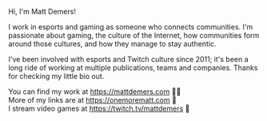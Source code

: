 Hi, I'm Matt Demers!

I work in esports and gaming as someone who connects communities. I'm passionate about gaming, the culture of the Internet, how communities form around those cultures, and how they manage to stay authentic. 

I've been involved with esports and Twitch culture since 2011; it's been a long ride of working at multiple publications, teams and companies. Thanks for checking my little bio out.

You can find my work at https://mattdemers.com ✍🏻<br >
More of my links are at https://onemorematt.com 🔗<br >
I stream video games at https://twitch.tv/mattdemers 👾
